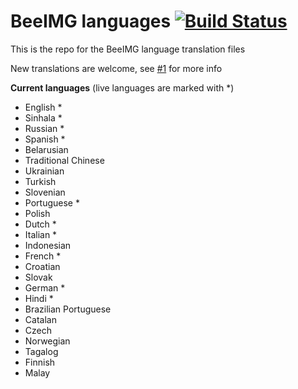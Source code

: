 # BeeIMG languages [![Build Status](https://travis-ci.org/BeeIMG/languages.svg?branch=master)](https://travis-ci.org/BeeIMG/languages)

This is the repo for the BeeIMG language translation files

New translations are welcome, see [#1](https://github.com/BeeIMG/languages/issues/1) for more info

**Current languages** (live languages are marked with *)

 * English *
 * Sinhala *
 * Russian *
 * Spanish *
 * Belarusian
 * Traditional Chinese
 * Ukrainian
 * Turkish
 * Slovenian
 * Portuguese *
 * Polish
 * Dutch *
 * Italian *
 * Indonesian
 * French *
 * Croatian
 * Slovak
 * German *
 * Hindi *
 * Brazilian Portuguese
 * Catalan
 * Czech
 * Norwegian
 * Tagalog
 * Finnish
 * Malay
